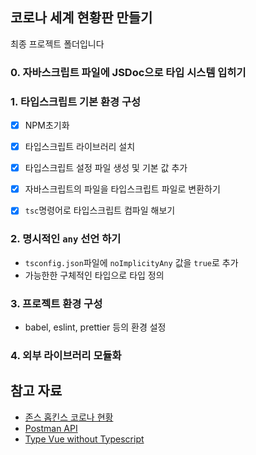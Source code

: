 ## 코로나 세계 현황판 만들기

최종 프로젝트 폴더입니다

### 0. 자바스크립트 파일에 JSDoc으로 타입 시스템 입히기

### 1. 타입스크립트 기본 환경 구성

- [x] NPM초기화

-   [x] 타입스크립트 라이브러리 설치
-   [x] 타입스크립트 설정 파일 생성 및 기본 값 추가
-   [x] 자바스크립트의 파일을 타입스크립트 파일로 변환하기
-   [x] `tsc`명령어로 타입스크립트 컴파일 해보기



### 2. 명시적인 `any` 선언 하기

- `tsconfig.json`파일에 `noImplicityAny` 값을 `true`로 추가
- 가능한한 구체적인 타입으로 타입 정의

### 3. 프로젝트 환경 구성
- babel, eslint, prettier 등의 환경 설정

### 4. 외부 라이브러리 모듈화




## 참고 자료

-   [존스 홉킨스 코로나 현황](https://www.arcgis.com/apps/opsdashboard/index.html#/bda7594740fd40299423467b48e9ecf6)
-   [Postman API](https://documenter.getpostman.com/view/10808728/SzS8rjbc?version=latest#27454960-ea1c-4b91-a0b6-0468bb4e6712)
-   [Type Vue without Typescript](https://blog.usejournal.com/type-vue-without-typescript-b2b49210f0b)

